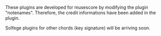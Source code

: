 These plugins are developed for musescore by modifying the plugin "notenames".
Therefore, the credit informations have been added in the plugin.

Solfege plugins for other chords (key signature) will be arriving soon.
